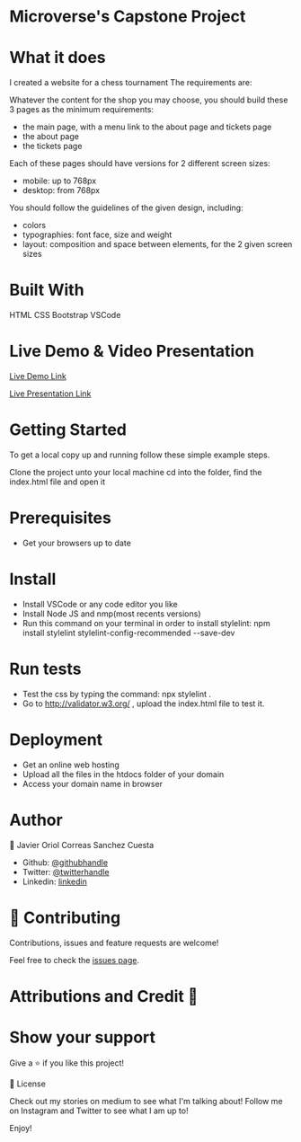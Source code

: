 # Microverse's Capstone Project


# What it does
I created a website for a chess tournament 
The requirements are:

Whatever the content for the shop you may choose, you should build these 3 pages as the minimum requirements:

- the main page, with a menu link to the about page and tickets page
- the about page
- the tickets page

 

Each of these pages should have versions for 2 different screen sizes: 

- mobile: up to 768px
- desktop: from 768px

You should follow the guidelines of the given design, including:

- colors
- typographies: font face, size and weight
- layout: composition and space between elements, for the 2 given screen sizes

# Built With
HTML
CSS
Bootstrap
VSCode

# Live Demo & Video Presentation
[Live Demo Link](https://raw.githack.com/javitocor/Capstone-Project/feature/index.html)

[Live Presentation Link](https://www.loom.com/share/a83a363bfbd54bdfbddc0948616c4c5a)


# Getting Started
To get a local copy up and running follow these simple example steps.

Clone the project unto your local machine
cd into the folder, find the index.html file and open it

# Prerequisites
- Get your browsers up to date

# Install
- Install VSCode or any code editor you like
- Install Node JS and nmp(most recents versions)
- Run this command on your terminal in order to install stylelint: npm install stylelint stylelint-config-recommended --save-dev 

# Run tests
- Test the css by typing the command: npx stylelint .
- Go to http://validator.w3.org/ , upload the index.html file to test it.

# Deployment
- Get an online web hosting
- Upload all the files in the htdocs folder of your domain
- Access your domain name in browser

# Author

👤 Javier Oriol Correas Sanchez Cuesta

- Github: [@githubhandle](https://github.com/javitocor)
- Twitter: [@twitterhandle](https://twitter.com/JavierCorreas4)
- Linkedin: [linkedin](https://www.linkedin.com/in/javier-correas-sanchez-cuesta-15289482/)

# 🤝 Contributing
Contributions, issues and feature requests are welcome!

Feel free to check the [issues page]().

# Attributions and Credit 🚀


# Show your support
Give a ⭐️ if you like this project!

📝 License

Check out my stories on medium to see what I'm talking about! Follow me on Instagram and Twitter to see what I am up to!

Enjoy!
